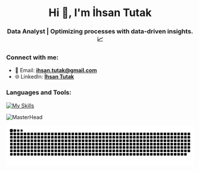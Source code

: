 
<h1 align="center">Hi 👋, I'm İhsan Tutak</h1>
<h3 align="center">Data Analyst | Optimizing processes with data-driven insights. 📈</h3>

<h3 align="left">Connect with me:</h3>

- 📧 Email: **ihsan.tutak@gmail.com**
- 🌐 LinkedIn: <a href="https://www.linkedin.com/in/ihsantutak/">**İhsan Tutak**</a>



<h3 align="left">Languages and Tools:</h3>

[![My Skills](https://skillicons.dev/icons?i=py,r,c,mysql,postgres,powershell)](https://skillicons.dev)

![MasterHead](https://media.licdn.com/dms/image/v2/D4D16AQF_E_aziLEefQ/profile-displaybackgroundimage-shrink_350_1400/profile-displaybackgroundimage-shrink_350_1400/0/1727896969024?e=1733356800&v=beta&t=tIdMFEot1gjeGPYXS54lRLfW2njVIy2RLXoCJw8-ESA)


<picture>
  <source
    media="(prefers-color-scheme: dark)"
    srcset="https://raw.githubusercontent.com/platane/snk/output/github-contribution-grid-snake-dark.svg"
  />
  <source
    media="(prefers-color-scheme: light)"
    srcset="https://raw.githubusercontent.com/platane/snk/output/github-contribution-grid-snake.svg"
  />
  <img
    alt="github contribution grid snake animation"
    src="https://raw.githubusercontent.com/platane/snk/output/github-contribution-grid-snake.svg"
  />
</picture>




